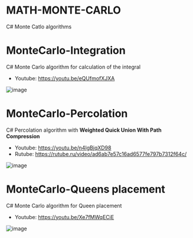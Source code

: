 # MATH-MONTE-CARLO
 C# Monte Catlo algorithms

# MonteCarlo-Integration

C# Monte Carlo algorithm for calculation of the integral

- Youtube: https://youtu.be/eQUfmofXJXA

![image](https://github.com/tltrus/MATH-MONTE-CARLO/assets/77125487/d58a4495-fd52-4ede-abff-f423a4a9934a)


# MonteCarlo-Percolation

C# Percolation algorithm with **Weighted Quick Union With Path Compression**

- Youtube: https://youtu.be/n4IgBjqXD98
- Rutube: https://rutube.ru/video/ad6ab7e57c16ad6577fe797b7312f64c/

![image](https://github.com/user-attachments/assets/bde02621-6f56-47cb-9281-d887b7df638c)


# MonteCarlo-Queens placement

C# Monte Carlo algorithm for Queen placement

- Youtube: https://youtu.be/Xe7fMWqECiE

![image](https://github.com/tltrus/MATH-MONTE-CARLO/assets/77125487/8d24a582-8b8c-4dbf-985b-40822685a134)
